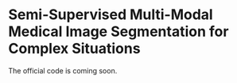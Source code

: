# Semi-Supervised Multi-Modal Medical Image Segmentation for Complex Situations

The official code is coming soon.
